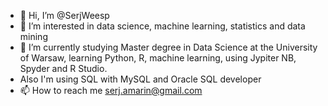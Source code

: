 - 👋 Hi, I’m @SerjWeesp
- 👀 I’m interested in data science, machine learning, statistics and data mining
- 🌱 I’m currently studying Master degree in Data Science at the University of Warsaw, learning Python, R, machine learning, using Jypiter NB, Spyder and R Studio. 
- Also I'm using SQL with MySQL and Oracle SQL developer
- 📫 How to reach me serj.amarin@gmail.com

<!---
SerjWeesp/SerjWeesp is a ✨ special ✨ repository because its `README.md` (this file) appears on your GitHub profile.
You can click the Preview link to take a look at your changes.
--->
